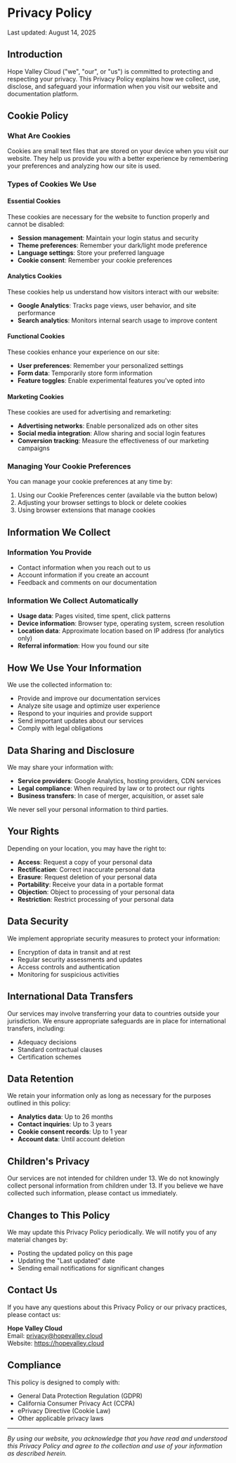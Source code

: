 # Privacy Policy

Last updated: August 14, 2025

## Introduction

Hope Valley Cloud ("we", "our", or "us") is committed to protecting and respecting your privacy. This Privacy Policy explains how we collect, use, disclose, and safeguard your information when you visit our website and documentation platform.

## Cookie Policy

### What Are Cookies

Cookies are small text files that are stored on your device when you visit our website. They help us provide you with a better experience by remembering your preferences and analyzing how our site is used.

### Types of Cookies We Use

#### Essential Cookies
These cookies are necessary for the website to function properly and cannot be disabled:
- **Session management**: Maintain your login status and security
- **Theme preferences**: Remember your dark/light mode preference
- **Language settings**: Store your preferred language
- **Cookie consent**: Remember your cookie preferences

#### Analytics Cookies
These cookies help us understand how visitors interact with our website:
- **Google Analytics**: Tracks page views, user behavior, and site performance
- **Search analytics**: Monitors internal search usage to improve content

#### Functional Cookies
These cookies enhance your experience on our site:
- **User preferences**: Remember your personalized settings
- **Form data**: Temporarily store form information
- **Feature toggles**: Enable experimental features you've opted into

#### Marketing Cookies
These cookies are used for advertising and remarketing:
- **Advertising networks**: Enable personalized ads on other sites
- **Social media integration**: Allow sharing and social login features
- **Conversion tracking**: Measure the effectiveness of our marketing campaigns

### Managing Your Cookie Preferences

You can manage your cookie preferences at any time by:
1. Using our Cookie Preferences center (available via the button below)
2. Adjusting your browser settings to block or delete cookies
3. Using browser extensions that manage cookies

<!-- <div style="margin: 20px 0; text-align: center;">
  <button onclick="window.dispatchEvent(new CustomEvent('showCookiePreferences'))" 
          style="background: var(--ifm-color-primary); color: white; border: none; padding: 12px 24px; border-radius: 6px; cursor: pointer; font-size: 16px;">
    Cookie Preferences
  </button>
</div> -->

## Information We Collect

### Information You Provide
- Contact information when you reach out to us
- Account information if you create an account
- Feedback and comments on our documentation

### Information We Collect Automatically
- **Usage data**: Pages visited, time spent, click patterns
- **Device information**: Browser type, operating system, screen resolution
- **Location data**: Approximate location based on IP address (for analytics only)
- **Referral information**: How you found our site

## How We Use Your Information

We use the collected information to:
- Provide and improve our documentation services
- Analyze site usage and optimize user experience
- Respond to your inquiries and provide support
- Send important updates about our services
- Comply with legal obligations

## Data Sharing and Disclosure

We may share your information with:
- **Service providers**: Google Analytics, hosting providers, CDN services
- **Legal compliance**: When required by law or to protect our rights
- **Business transfers**: In case of merger, acquisition, or asset sale

We never sell your personal information to third parties.

## Your Rights

Depending on your location, you may have the right to:
- **Access**: Request a copy of your personal data
- **Rectification**: Correct inaccurate personal data
- **Erasure**: Request deletion of your personal data
- **Portability**: Receive your data in a portable format
- **Objection**: Object to processing of your personal data
- **Restriction**: Restrict processing of your personal data

## Data Security

We implement appropriate security measures to protect your information:
- Encryption of data in transit and at rest
- Regular security assessments and updates
- Access controls and authentication
- Monitoring for suspicious activities

## International Data Transfers

Our services may involve transferring your data to countries outside your jurisdiction. We ensure appropriate safeguards are in place for international transfers, including:
- Adequacy decisions
- Standard contractual clauses
- Certification schemes

## Data Retention

We retain your information only as long as necessary for the purposes outlined in this policy:
- **Analytics data**: Up to 26 months
- **Contact inquiries**: Up to 3 years
- **Cookie consent records**: Up to 1 year
- **Account data**: Until account deletion

## Children's Privacy

Our services are not intended for children under 13. We do not knowingly collect personal information from children under 13. If you believe we have collected such information, please contact us immediately.

## Changes to This Policy

We may update this Privacy Policy periodically. We will notify you of any material changes by:
- Posting the updated policy on this page
- Updating the "Last updated" date
- Sending email notifications for significant changes

## Contact Us

If you have any questions about this Privacy Policy or our privacy practices, please contact us:

**Hope Valley Cloud**  
Email: privacy@hopevalley.cloud  
Website: https://hopevalley.cloud

## Compliance

This policy is designed to comply with:
- General Data Protection Regulation (GDPR)
- California Consumer Privacy Act (CCPA)
- ePrivacy Directive (Cookie Law)
- Other applicable privacy laws

---

*By using our website, you acknowledge that you have read and understood this Privacy Policy and agree to the collection and use of your information as described herein.*
